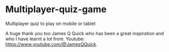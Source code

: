 # Multiplayer-quiz-game
Multiplayer quiz to play on mobile or tablet

A huge thank you too James Q Quick who has been a great inspiration and who I have learnt a lot from. Youtube: https://www.youtube.com/@JamesQQuick.
